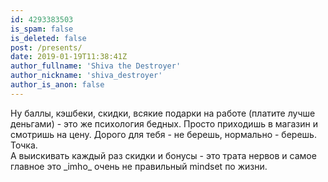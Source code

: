 ```yaml
---
id: 4293383503
is_spam: false
is_deleted: false
post: /presents/
date: 2019-01-19T11:38:41Z
author_fullname: 'Shiva the Destroyer'
author_nickname: 'shiva_destroyer'
author_is_anon: false
---
```


<p>Ну баллы, кэшбеки, скидки, всякие подарки на работе (платите лучше деньгами) - это же психология бедных. Просто приходишь в магазин и смотришь на цену. Дорого для тебя - не берешь, нормально - берешь. Точка. <br>А выискивать каждый раз скидки и бонусы - это трата нервов и самое главное это _imho_ очень не правильный mindset по жизни.</p>
